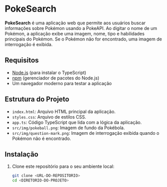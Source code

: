 # PokeSearch

**PokeSearch** é uma aplicação web que permite aos usuários buscar informações sobre Pokémon usando a PokeAPI. Ao digitar o nome de um Pokémon, a aplicação exibe uma imagem, nome, tipo e habilidades principais do Pokémon. Se o Pokémon não for encontrado, uma imagem de interrogação é exibida.

## Requisitos

- [Node.js](https://nodejs.org/) (para instalar o TypeScript)
- [npm](https://www.npmjs.com/) (gerenciador de pacotes do Node.js)
- Um navegador moderno para testar a aplicação

## Estrutura do Projeto

- `index.html`: Arquivo HTML principal da aplicação.
- `styles.css`: Arquivo de estilos CSS.
- `app.ts`: Código TypeScript que lida com a lógica da aplicação.
- `src/img/pokeball.png`: Imagem de fundo da Pokébola.
- `src/img/question-mark.png`: Imagem de interrogação exibida quando o Pokémon não é encontrado.

## Instalação

1. Clone este repositório para o seu ambiente local:
   ```bash
   git clone <URL-DO-REPOSITORIO>
   cd <DIRETORIO-DO-PROJETO>
